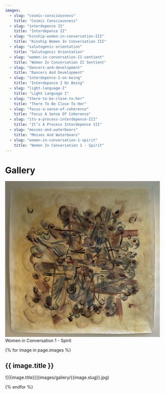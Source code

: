 ```yaml
---
images:
  - slug: "cosmic-consciousness"
    title: "Cosmic Consciousness"
  - slug: "interdepence II"
    title: "Interdepence II"
  - slug: "kinship-women-in-conversation-III"
    title: "Kinship Women In Conversation III"
  - slug: "salutogenic-orientation"
    title: "Salutogenic Orientation"
  - slug: "women-in-conversation-II-sentient"
    title: "Women In Conversation II Sentient"
  - slug: "dancers-and-development"
    title: "Dancers And Development"
  - slug: "interdepence-I-on-being"
    title: "Interdepence I On Being"
  - slug: "light-language-I"
    title: "Light Language I"
  - slug: "there-to-be-close-to-her"
    title: "There To Be Close To Her"
  - slug: "focus-a-sense-of-coherence"
    title: "Focus A Sense Of Coherence"
  - slug: "its-a-process-interdepence-III"
    title: "It‘s A Process Interdepence III"
  - slug: "mosses-and-waterbears"
    title: "Mosses And Waterbears"
  - slug: "women-in-conversation-1-spirit"
    title: "Women In Conversation 1 - Spirit"
---
```


# Gallery

![Women in Conversation 1 - Spirit](images/gallery/women-in-conversation-1-spirit.jpg)
Women in Conversation 1 - Spirit

{% for image in page.images %}

  <h2>{{ image.title }}</h2>
  ![{{image.title}}](images/gallery/{{image.slug}}.jpg)

{% endfor %}
